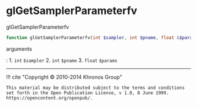 # glGetSamplerParameterfv
glGetSamplerParameterfv

```php
function glGetSamplerParameterfv(int $sampler, int $pname, float &$params) : void
```

arguments

:    1. `int` `$sampler` 
    2. `int` `$pname` 
    3. `float` `$params` 

---
     

!!! cite "Copyright © 2010-2014 Khronos Group"

    This material may be distributed subject to the terms and conditions set forth in the Open Publication License, v 1.0, 8 June 1999. https://opencontent.org/openpub/.